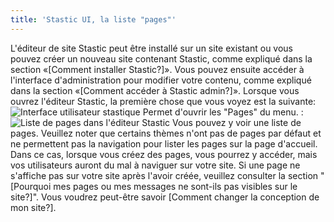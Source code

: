 ```yaml
---
title: 'Stastic UI, la liste "pages"'
---
```

L'éditeur de site Stastic peut être installé sur un site existant ou vous pouvez créer un nouveau site contenant Stastic, comme expliqué dans la section «[Comment installer Stastic?]». Vous pouvez ensuite accéder à l'interface d'administration pour modifier votre contenu, comme expliqué dans la section «[Comment accéder à Stastic admin?]». Lorsque vous ouvrez l'éditeur Stastic, la première chose que vous voyez est la suivante:![Interface utilisateur stastique](https://www.stastic.net//assets/2019-08-03-775924.png) Permet d'ouvrir les "Pages" du menu. :![Liste de pages dans l'éditeur Stastic](https://www.stastic.net//assets/2019-08-04-801169.png) Vous pouvez y voir une liste de pages. Veuillez noter que certains thèmes n'ont pas de pages par défaut et ne permettent pas la navigation pour lister les pages sur la page d'accueil. Dans ce cas, lorsque vous créez des pages, vous pourrez y accéder, mais vos utilisateurs auront du mal à naviguer sur votre site. Si une page ne s'affiche pas sur votre site après l'avoir créée, veuillez consulter la section "[Pourquoi mes pages ou mes messages ne sont-ils pas visibles sur le site?]". Vous voudrez peut-être savoir [Comment changer la conception de mon site?].
